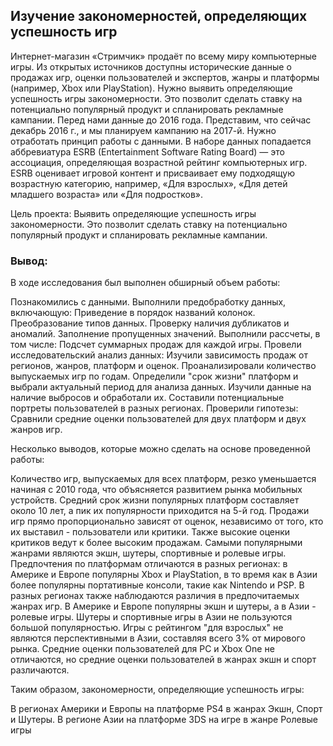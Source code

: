 ## Изучение закономерностей, определяющих успешность игр
Интернет-магазин «Стримчик» продаёт по всему миру компьютерные игры. Из открытых источников доступны исторические данные о продажах игр, оценки пользователей и экспертов, жанры и платформы (например, Xbox или PlayStation). Нужно выявить определяющие успешность игры закономерности. Это позволит сделать ставку на потенциально популярный продукт и спланировать рекламные кампании.
Перед нами данные до 2016 года. Представим, что сейчас декабрь 2016 г., и мы планируем кампанию на 2017-й. Нужно отработать принцип работы с данными.
В наборе данных попадается аббревиатура ESRB (Entertainment Software Rating Board) — это ассоциация, определяющая возрастной рейтинг компьютерных игр. ESRB оценивает игровой контент и присваивает ему подходящую возрастную категорию, например, «Для взрослых», «Для детей младшего возраста» или «Для подростков».

Цель проекта: Выявить определяющие успешность игры закономерности. Это позволит сделать ставку на потенциально популярный продукт и спланировать рекламные кампании.
### Вывод:
В ходе исследования был выполнен обширный объем работы:

Познакомились с данными.
Выполнили предобработку данных, включающую:
Приведение в порядок названий колонок.
Преобразование типов данных.
Проверку наличия дубликатов и аномалий.
Заполнение пропущенных значений.
Выполнили рассчеты, в том числе:
Подсчет суммарных продаж для каждой игры.
Провели исследовательский анализ данных:
Изучили зависимость продаж от регионов, жанров, платформ и оценок.
Проанализировали количество выпускаемых игр по годам.
Определили "срок жизни" платформ и выбрали актуальный период для анализа данных.
Изучили данные на наличие выбросов и обработали их.
Составили потенциальные портреты пользователей в разных регионах.
Проверили гипотезы:
Сравнили средние оценки пользователей для двух платформ и двух жанров игр.

Несколько выводов, которые можно сделать на основе проведенной работы:

Количество игр, выпускаемых для всех платформ, резко уменьшается начиная с 2010 года, что объясняется развитием рынка мобильных устройств.
Средний срок жизни популярных платформ составляет около 10 лет, а пик их популярности приходится на 5-й год.
Продажи игр прямо пропорционально зависят от оценок, независимо от того, кто их выставил - пользователи или критики. Также высокие оценки критиков ведут к более высоким продажам.
Самыми популярными жанрами являются экшн, шутеры, спортивные и ролевые игры.
Предпочтения по платформам отличаются в разных регионах: в Америке и Европе популярны Xbox и PlayStation, в то время как в Азии более популярны портативные консоли, такие как Nintendo и PSP.
В разных регионах также наблюдаются различия в предпочитаемых жанрах игр. В Америке и Европе популярны экшн и шутеры, а в Азии - ролевые игры. Шутеры и спортивные игры в Азии не пользуются большой популярностью.
Игры с рейтингом "для взрослых" не являются перспективными в Азии, составляя всего 3% от мирового рынка.
Средние оценки пользователей для PC и Xbox One не отличаются, но средние оценки пользователей в жанрах экшн и спорт различаются.

Таким образом, закономерности, определяющие успешность игры:

В регионах Америки и Европы на платформе PS4 в жанрах Экшн, Спорт и Шутеры.
В регионе Азии на платформе 3DS на игре в жанре Ролевые игры
